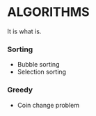 # ALGORITHMS
It is what is.

### Sorting
- Bubble sorting
- Selection sorting

### Greedy
- Coin change problem